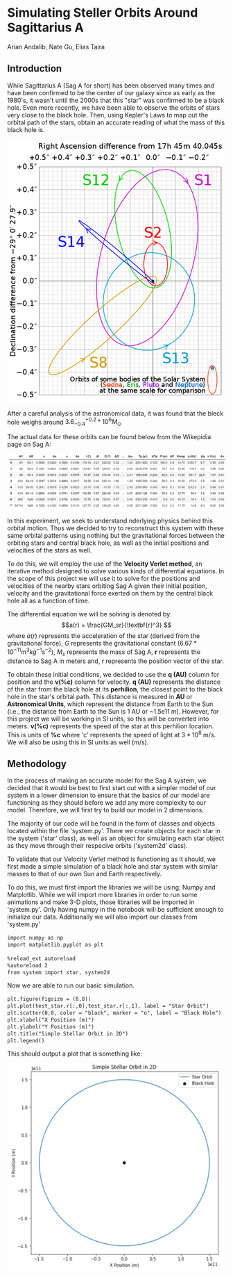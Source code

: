 # Simulating Steller Orbits Around Sagittarius A

Arian Andalib, Nate Gu, Elias Taira

## Introduction

While Sagittarius A (Sag A for short) has been observed many times and have been confirmed to be the center of our galaxy since as early as the 1980's, it wasn't until the 2000s that this "star" was confirmed to be a black hole. Even more recently, we have been able to observe the orbits of stars very close to the black hole. Then, using Kepler's Laws to map out the orbital path of the stars, obtain an accurate reading of what the mass of this black hole is.

![](./images/Galactic_centre_orbits.svg.png)

After a careful analysis of the astronomical data, it was found that the bleck hole weighs around $3.6^{+0.2}_{-0.4}*10^6 M_\odot$ 

The actual data for these orbits can be found below from the Wikepidia page on Sag A:

![](./images/startable.jpg)

In this experiment, we seek to understand nderlying physics behind this orbital motion. Thus we decided to try to reconstruct this system with these same orbital patterns using nothing but the gravitational forces between the orbiting stars and central black hole, as well as the initial positions and velocities of the stars as well.

To do this, we will employ the use of the **Velocity Verlet method**, an iterative method designed to solve various kinds of differential equations. In the scope of this project we will use it to solve for the positions and velocities of the nearby stars orbiting Sag A given their initial position, velocity and the gravitational force exerted on them by the central black hole all as a function of time.

The differential equation we will be solving is denoted by: $$a(r) = \frac{GM_sr}{\textbf{r}^3} $$ where $a(r)$ represents the acceleration of the star (derived from the gravitational force), $G$ represents the gravitational constant ($6.67*10^{-11} m^3 kg^{-1} s^{-2}$), $M_s$ represents the mass of Sag A, **r** represents the distance to Sag A in meters and, r represents the position vector of the star.

To obtain these initial conditions, we decided to use the **q (AU)** column for position and the  **v(%c)** column for velocity. **q (AU)** represents the distance of the star from the black hole at its **perhilion**, the closest point to the black hole in the star's orbital path. This distance is measured in **AU** or **Astronomical Units**, which represent the distance from Earth to the Sun (i.e., the distance from Earth to the Sun is 1 AU or ~1.5e11 m). However, for this project we will be working in SI units, so this will be converted into meters. **v(%c)** represents the speed of the star at this perhilion location. This is units of **%c** where 'c' represents the speed of light at $3*10^8$ m/s. We will also be using this in SI units as well (m/s).

## Methodology

In the process of making an accurate model for the Sag A system, we decided that it would be best to first start out with a simpler model of our system in a lower dimension to ensure that the basics of our model are functioning as they should before we add any more complexity to our model. Therefore, we will first try to build our model in 2 dimensions.

The majority of our code will be found in the form of classes and objects located within the file 'system.py'. There we create objects for each star in the system ('star' class), as well as an object for simulating each star object as they move through their respecive orbits ('system2d' class).

To validate that our Velocity Verlet method is functioning as it should, we first made a simple simulation of a black hole and star system with similar masses to that of our own Sun and Earth respectively.

To do this, we must first import the libraries we will be using: Numpy and Matplotlib. While we will import more libraries in order to run some animations and make 3-D plots, those libraries will be imported in 'system.py'. Only having numpy in the notebook will be sufficient enough to initialize our data. Additionally we will also import our classes from 'system.py'

```
import numpy as np
import matplotlib.pyplot as plt

%reload_ext autoreload
%autoreload 2
from system import star, system2d
```

Now we are able to run our basic simulation.

```
plt.figure(figsize = (8,8))
plt.plot(test_star.r[:,0],test_star.r[:,1], label = "Star Orbit")
plt.scatter(0,0, color = "black", marker = "o", label = "Black Hole")
plt.xlabel("X Position (m)")
plt.ylabel("Y Position (m)")
plt.title("Simple Stellar Orbit in 2D")
plt.legend()
```

This should output a plot that is something like:

![](./images/exposplot.jpg)
